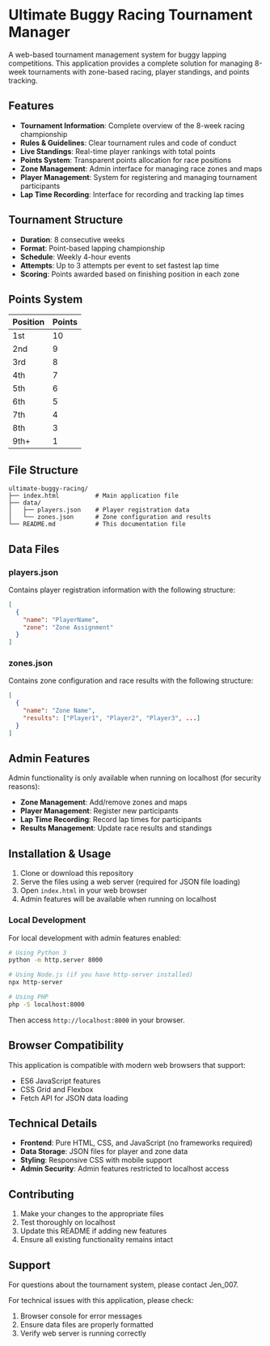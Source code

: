 # Ultimate Buggy Racing Tournament Manager

A web-based tournament management system for buggy lapping competitions. This application provides a complete solution for managing 8-week tournaments with zone-based racing, player standings, and points tracking.

## Features

- **Tournament Information**: Complete overview of the 8-week racing championship
- **Rules & Guidelines**: Clear tournament rules and code of conduct
- **Live Standings**: Real-time player rankings with total points
- **Points System**: Transparent points allocation for race positions
- **Zone Management**: Admin interface for managing race zones and maps
- **Player Management**: System for registering and managing tournament participants
- **Lap Time Recording**: Interface for recording and tracking lap times

## Tournament Structure

- **Duration**: 8 consecutive weeks
- **Format**: Point-based lapping championship
- **Schedule**: Weekly 4-hour events
- **Attempts**: Up to 3 attempts per event to set fastest lap time
- **Scoring**: Points awarded based on finishing position in each zone

## Points System

| Position | Points |
|----------|--------|
| 1st      | 10     |
| 2nd      | 9      |
| 3rd      | 8      |
| 4th      | 7      |
| 5th      | 6      |
| 6th      | 5      |
| 7th      | 4      |
| 8th      | 3      |
| 9th+     | 1      |

## File Structure

```
ultimate-buggy-racing/
├── index.html          # Main application file
├── data/
│   ├── players.json    # Player registration data
│   └── zones.json      # Zone configuration and results
└── README.md           # This documentation file
```

## Data Files

### players.json
Contains player registration information with the following structure:
```json
[
  {
    "name": "PlayerName",
    "zone": "Zone Assignment"
  }
]
```

### zones.json
Contains zone configuration and race results with the following structure:
```json
[
  {
    "name": "Zone Name",
    "results": ["Player1", "Player2", "Player3", ...]
  }
]
```

## Admin Features

Admin functionality is only available when running on localhost (for security reasons):

- **Zone Management**: Add/remove zones and maps
- **Player Management**: Register new participants
- **Lap Time Recording**: Record lap times for participants
- **Results Management**: Update race results and standings

## Installation & Usage

1. Clone or download this repository
2. Serve the files using a web server (required for JSON file loading)
3. Open `index.html` in your web browser
4. Admin features will be available when running on localhost

### Local Development

For local development with admin features enabled:

```bash
# Using Python 3
python -m http.server 8000

# Using Node.js (if you have http-server installed)
npx http-server

# Using PHP
php -S localhost:8000
```

Then access `http://localhost:8000` in your browser.

## Browser Compatibility

This application is compatible with modern web browsers that support:
- ES6 JavaScript features
- CSS Grid and Flexbox
- Fetch API for JSON data loading

## Technical Details

- **Frontend**: Pure HTML, CSS, and JavaScript (no frameworks required)
- **Data Storage**: JSON files for player and zone data
- **Styling**: Responsive CSS with mobile support
- **Admin Security**: Admin features restricted to localhost access

## Contributing

1. Make your changes to the appropriate files
2. Test thoroughly on localhost
3. Update this README if adding new features
4. Ensure all existing functionality remains intact

## Support

For questions about the tournament system, please contact Jen_007.

For technical issues with this application, please check:
1. Browser console for error messages
2. Ensure data files are properly formatted
3. Verify web server is running correctly
